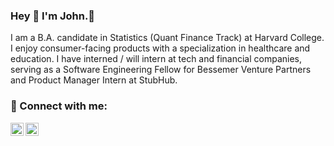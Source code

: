 ### Hey 👋 I'm John.🐺

I am a B.A. candidate in Statistics (Quant Finance Track) at Harvard College. I enjoy consumer-facing products with a specialization in healthcare and education. I have interned / will intern at tech and financial companies, serving as a Software Engineering Fellow for Bessemer Venture Partners and Product Manager Intern at StubHub.

### 🤝 Connect with me:

<a href="https://www.linkedin.com/in/rhojohn/"><img align="left" src="https://raw.githubusercontent.com/yushi1007/yushi1007/main/images/linkedin.svg" alt="John Rho | LinkedIn" width="21px"/></a>
<a href="https://johnrho.medium.com/"><img align="left" src="https://raw.githubusercontent.com/yushi1007/yushi1007/main/images/medium.svg" alt="John Rho | Medium" width="21px"/></a>
</br>
